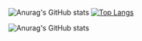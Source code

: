 ![Anurag's GitHub stats](https://github-readme-stats.vercel.app/api?username=Cristopher8049&show_icons=true&theme=github_dark)
[![Top Langs](https://github-readme-stats.vercel.app/api/top-langs/?username=Cristopher8049&layout=donut&theme=github_dark)](https://github.com/anuraghazra/github-readme-stats)

![Anurag's GitHub stats](https://github-profile-summary-cards.vercel.app/api/cards/profile-details?username=Cristopher8049&theme=github_dark)
